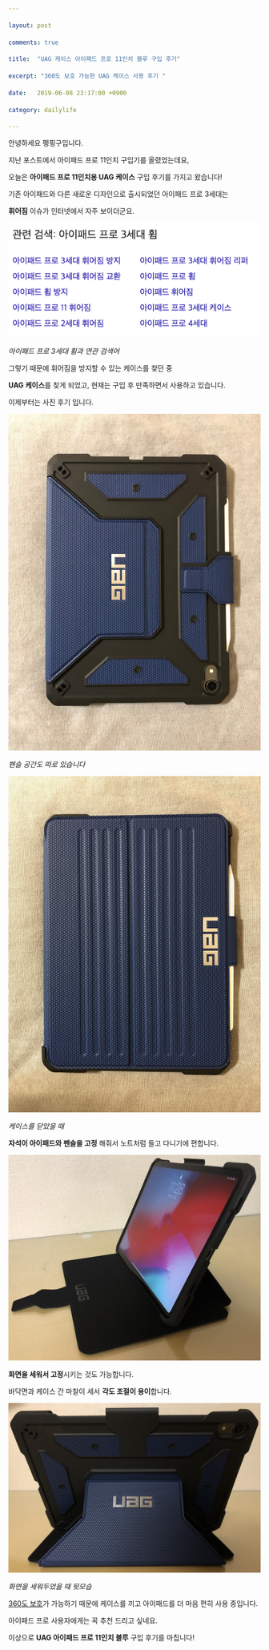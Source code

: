 ```yaml
---

layout: post

comments: true

title:  "UAG 케이스 아이패드 프로 11인치 블루 구입 후기"

excerpt: "360도 보호 가능한 UAG 케이스 사용 후기 "

date:   2019-06-08 23:17:00 +0900

category: dailylife

---
```


안녕하세요 펭핑구입니다.

지난 포스트에서 아이패드 프로 11인치 구입기를 올렸었는데요,



오늘은 **아이패드 프로 11인치용 UAG 케이스** 구입 후기를 가지고 왔습니다!



기존 아이패드와 다른 새로운 디자인으로 출시되었던 아이패드 프로 3세대는 

**휘어짐** 이슈가 인터넷에서 자주 보이더군요.

![img](/uploads/daily/ipad_bending.png)

*아이패드 프로 3세대 휨과 연관 검색어*

그렇기 때문에 휘어짐을 방지할 수 있는 케이스를 찾던 중

**UAG 케이스**를 찾게 되었고, 현재는 구입 후 만족하면서 사용하고 있습니다.

이제부터는 사진 후기 입니다.

![img](/uploads/daily/IMG_9669.jpeg)

*펜슬 공간도 따로 있습니다*



![img](/uploads/daily/IMG_9668.jpeg)

*케이스를 닫았을 때*

**자석이 아이패드와 펜슬을 고정** 해줘서 노트처럼 들고 다니기에 편합니다.



![img](/uploads/daily/IMG_9680.jpeg)

**화면을 세워서 고정**시키는 것도 가능합니다. 

바닥면과 케이스 간 마찰이 세서 **각도 조절이 용이**합니다.

![img](/uploads/daily/IMG_9678.jpeg)

*화면을 세워두었을 때 뒷모습*



<u>360도 보호</u>가 가능하기 때문에 케이스를 끼고 아이패드를 더 마음 편히 사용 중입니다. 

아이패드 프로 사용자에게는 꼭 추천 드리고 싶네요.

이상으로 **UAG 아이패드 프로 11인치 블루** 구입 후기를 마칩니다! 